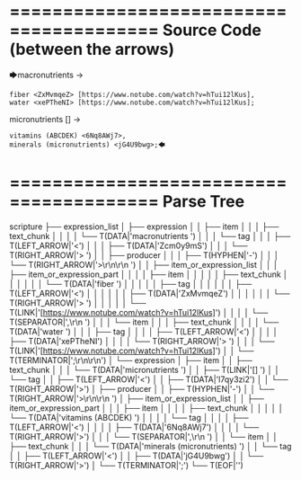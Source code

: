 ========================================
Source Code (between the arrows)
========================================

🡆macronutrients <Zcm0y9mS> ->

    fiber <ZxMvmqeZ> [https://www.notube.com/watch?v=hTui12lKus],
    water <xePTheNI> [https://www.notube.com/watch?v=hTui12lKus];

micronutrients [] <l7qy3zi2>->

    vitamins (ABCDEK) <6Nq8AWj7>,
    minerals (micronutrients) <jG4U9bwg>;🡄

========================================
Parse Tree
========================================

scripture
├── expression_list
│   ├── expression
│   │   ├── item
│   │   │   ├── text_chunk
│   │   │   │   └── T(DATA|'macronutrients ')
│   │   │   └── tag
│   │   │       ├── T(LEFT_ARROW|'<')
│   │   │       ├── T(DATA|'Zcm0y9mS')
│   │   │       └── T(RIGHT_ARROW|'> ')
│   │   ├── producer
│   │   │   ├── T(HYPHEN|'-')
│   │   │   └── T(RIGHT_ARROW|'>\r\n\r\n    ')
│   │   ├── item_or_expression_list
│   │   │   ├── item_or_expression_part
│   │   │   │   ├── item
│   │   │   │   │   ├── text_chunk
│   │   │   │   │   │   └── T(DATA|'fiber ')
│   │   │   │   │   ├── tag
│   │   │   │   │   │   ├── T(LEFT_ARROW|'<')
│   │   │   │   │   │   ├── T(DATA|'ZxMvmqeZ')
│   │   │   │   │   │   └── T(RIGHT_ARROW|'> ')
│   │   │   │   │   └── T(LINK|'[https://www.notube.com/watch?v=hTui12lKus]')
│   │   │   │   └── T(SEPARATOR|',\r\n    ')
│   │   │   └── item
│   │   │       ├── text_chunk
│   │   │       │   └── T(DATA|'water ')
│   │   │       ├── tag
│   │   │       │   ├── T(LEFT_ARROW|'<')
│   │   │       │   ├── T(DATA|'xePTheNI')
│   │   │       │   └── T(RIGHT_ARROW|'> ')
│   │   │       └── T(LINK|'[https://www.notube.com/watch?v=hTui12lKus]')
│   │   └── T(TERMINATOR|';\r\n\r\n')
│   └── expression
│       ├── item
│       │   ├── text_chunk
│       │   │   └── T(DATA|'micronutrients ')
│       │   ├── T(LINK|'[] ')
│       │   └── tag
│       │       ├── T(LEFT_ARROW|'<')
│       │       ├── T(DATA|'l7qy3zi2')
│       │       └── T(RIGHT_ARROW|'>')
│       ├── producer
│       │   ├── T(HYPHEN|'-')
│       │   └── T(RIGHT_ARROW|'>\r\n\r\n    ')
│       ├── item_or_expression_list
│       │   ├── item_or_expression_part
│       │   │   ├── item
│       │   │   │   ├── text_chunk
│       │   │   │   │   └── T(DATA|'vitamins (ABCDEK) ')
│       │   │   │   └── tag
│       │   │   │       ├── T(LEFT_ARROW|'<')
│       │   │   │       ├── T(DATA|'6Nq8AWj7')
│       │   │   │       └── T(RIGHT_ARROW|'>')
│       │   │   └── T(SEPARATOR|',\r\n    ')
│       │   └── item
│       │       ├── text_chunk
│       │       │   └── T(DATA|'minerals (micronutrients) ')
│       │       └── tag
│       │           ├── T(LEFT_ARROW|'<')
│       │           ├── T(DATA|'jG4U9bwg')
│       │           └── T(RIGHT_ARROW|'>')
│       └── T(TERMINATOR|';')
└── T(EOF|'<EOF>')